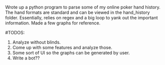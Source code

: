 Wrote up a python program to parse some of my online poker hand history. 
The hand formats are standard and can be viewed in the hand_history folder. 
Essentially, relies on regex and a big loop to yank out the important information. 
Made a few graphs for reference. 

#TODOS:
1. Analyze without blinds.
2. Come up with some features and analyze those.
3. Some sort of UI so the graphs can be generated by user. 
4. Write a bot??
